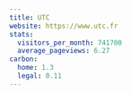 ```yaml
---
title: UTC
website: https://www.utc.fr
stats:
  visitors_per_month: 741700
  average_pageviews: 6.27
carbon:
  home: 1.3
  legal: 0.11
---
```

